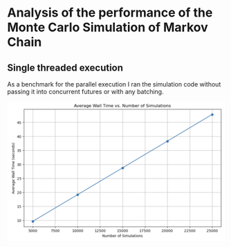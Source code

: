 # Analysis of the performance of the Monte Carlo Simulation of Markov Chain
## Single threaded execution
As a benchmark for the parallel execution I ran the simulation code without passing it into concurrent futures or with any batching. 

<img alt="Single Threaded" src="https://github.com/chriswilson2020/MonteCarloMarkov/blob/09ee354dfcbfbef9774a99eb4e287c59b41fa3d9/images/Single%20Threaded%20Performance.png">

